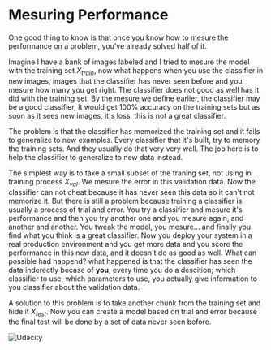 # Mesuring Performance

One good thing to know is that once you know how to mesure the performance on a problem, you've already solved half of it.

Imagine I have a bank of images labeled and I tried to mesure the model with the training set $X_{train}$, now what happens when you use the classifier in new images, images that the classifier has never seen before and you mesure how many you get right. The classifier does not good as well has it did with the training set. By the mesure we define earlier, the classifier may be a good classifier, It would get 100% accuracy on the training sets but as soon as it sees new images, it's loss, this is not a great classifier.

The problem is that the classifier has memorized the training set and it fails to generalize to new examples. Every classifier that it's built, try to memory the training sets. And they usually do that very very well. The job here is to help the classifier to generalize to new data instead.

The simplest way is to take a small subset of the traning set, not using in training process $X_{val}$. We mesure the error in this validation data. Now the classifier can not cheat because it has never seen this data so it can't not memorize it. But there is still a problem because training a classifier is usually a process of trial and error. You try a classifier and mesure it's performance and then you try another one and you mesure again, and another and another. You tweak the model, you mesure... and finally you find what you think is a great classifier. Now you deploy your system in a real production environment and you get more data and you score the performance in this new data, and it doesn't do as good as well. What can possible had happend? what happened is that the classifier has seen the data inderectly becase of **you**, every time you do a descition; which classifier to use, which parameters to use, you actually give information to you classifier about the validation data.

A solution to this problem is to take another chunk from the training set and hide it $X_{test}$. Now you can create a model based on trial and error because the final test will be done by a set of data never seen before.

![Udacity](../Img/training-test-validation.png)